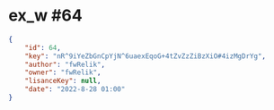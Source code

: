 
# ex_w #64
                
```JSON
{
    "id": 64,
    "key": "nR^9iYeZbGnCpYjN^6uaexEqoG+4tZvZzZiBzXiO#4izMgDrYg",
    "author": "fwRelik",
    "owner": "fwRelik",
    "lisanceKey": null,
    "date": "2022-8-28 01:00"
}
```

